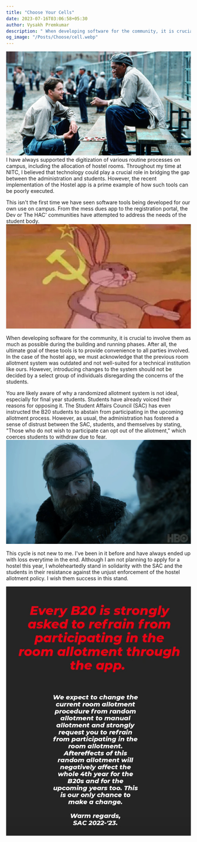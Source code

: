 ```yaml
---
title: "Choose Your Cells"
date: 2023-07-16T03:06:58+05:30
author: Vysakh Premkumar 
description: " When developing software for the community, it is crucial to involve them as much as possible during the building and running phases."
og_image: "/Posts/Choose/cell.webp" 
---
```


![](/Posts/Choose/cell.webp)
I have always supported the digitization of various routine processes on campus, including the allocation of hostel rooms. Throughout my time at NITC, I believed that technology could play a crucial role in bridging the gap between the administration and students. However, the recent implementation of the Hostel app is a prime example of how such tools can be poorly executed.

This isn't the first time we have seen software tools being developed for our own use on campus. From the mess dues app to the registration portal, the Dev or The HAC' communities have attempted to address the needs of the student body.
![](/Posts/Choose/community.jpg)

When developing software for the community, it is crucial to involve them as much as possible during the building and running phases. After all, the ultimate goal of these tools is to provide convenience to all parties involved. In the case of the hostel app, we must acknowledge that the previous room allotment system was outdated and not well-suited for a technical institution like ours. However, introducing changes to the system should not be decided by a select group of individuals disregarding the concerns of the students.

You are likely aware of why a randomized allotment system is not ideal, especially for final year students. Students have already voiced their reasons for opposing it. The Student Affairs Council (SAC) has even instructed the B20 students to abstain from participating in the upcoming allotment process. However, as usual, the administration has fostered a sense of distrust between the SAC, students, and themselves by stating, "Those who do not wish to participate can opt out of the allotment," which coerces students to withdraw due to fear.
![](/Posts/Choose/loss.webp)

This cycle is not new to me. I've been in it before and have always ended up with loss everytime in the end. Although I am not planning to apply for a hostel this year, I wholeheartedly stand in solidarity with the SAC and the students in their resistance against the unjust enforcement of the hostel allotment policy. I wish them success in this stand.


![](/Posts/Choose/solidarity.jpeg)

